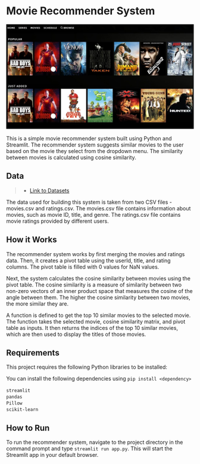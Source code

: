 # Movie Recommender System

![image info](./stars-movie.jpg)

This is a simple movie recommender system built using Python and Streamlit. The recommender system suggests similar movies to the user based on the movie they select from the dropdown menu. The similarity between movies is calculated using cosine similarity.

## Data

>- [Link to Datasets](https://grouplens.org/datasets/movielens/latest/)

The data used for building this system is taken from two CSV files - movies.csv and ratings.csv. The movies.csv file contains information about movies, such as movie ID, title, and genre. The ratings.csv file contains movie ratings provided by different users.

## How it Works

The recommender system works by first merging the movies and ratings data. Then, it creates a pivot table using the userId, title, and rating columns. The pivot table is filled with 0 values for NaN values.

Next, the system calculates the cosine similarity between movies using the pivot table. The cosine similarity is a measure of similarity between two non-zero vectors of an inner product space that measures the cosine of the angle between them. The higher the cosine similarity between two movies, the more similar they are.

A function is defined to get the top 10 similar movies to the selected movie. The function takes the selected movie, cosine similarity matrix, and pivot table as inputs. It then returns the indices of the top 10 similar movies, which are then used to display the titles of those movies.

## Requirements
This project requires the following Python libraries to be installed:

You can install the following dependencies using ```pip install <dependency>``` <br>

```streamlit``` <br>
```pandas``` <br>
```Pillow``` <br> 
```scikit-learn``` <br>

## How to Run

To run the recommender system, navigate to the project directory in the command prompt and type ```streamlit run app.py```. This will start the Streamlit app in your default browser.